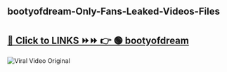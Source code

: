 
 ## bootyofdream-Only-Fans-Leaked-Videos-Files

# <h2><a href="https://mediaupload.pro?bootyofdream">🔗 Click to LINKS ⏩⏩ 👉 🟢 bootyofdream </a></h2>

<a href="https://mediaupload.pro?bootyofdream" rel="nofollow" data-target="animated-image.originalLink"><img src="https://i.ibb.co.com/xMMVF88/686577567.gif" alt="Viral Video Original" style="max-width: 100%; display: inline-block;" data-target="animated-image.originalImage"></a>